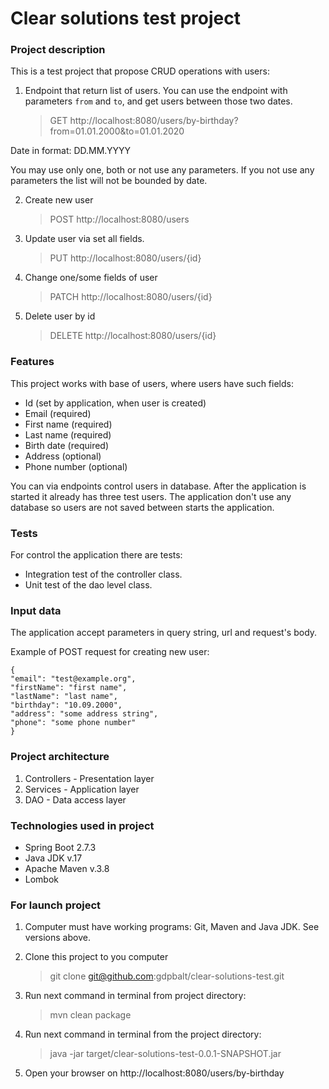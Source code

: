 # Clear solutions test project

### Project description

This is a test project that propose CRUD operations with users:

1. Endpoint that return list of users. 
You can use the endpoint with parameters `from` and `to`, and get users between those two dates.

    > GET http://localhost:8080/users/by-birthday?from=01.01.2000&to=01.01.2020

Date in format: DD.MM.YYYY

You may use only one, both or not use any parameters. 
If you not use any parameters the list will not be bounded by date.

2. Create new user

   > POST http://localhost:8080/users

3. Update user via set all fields.

    > PUT http://localhost:8080/users/{id}

4. Change one/some fields of user

   > PATCH http://localhost:8080/users/{id}

5. Delete user by id

   > DELETE http://localhost:8080/users/{id}

### Features
This project works with base of users, where users have such fields:
- Id (set by application, when user is created)
- Email (required)
- First name (required)
- Last name (required)
- Birth date (required)
- Address (optional)
- Phone number (optional)

You can via endpoints control users in database. 
After the application is started it already has three test users.
The application don't use any database so users are not saved between starts the application.

### Tests
For control the application there are tests:
- Integration test of the controller class.
- Unit test of the dao level class.

### Input data
The application accept parameters in query string, url and request's body.

Example of POST request for creating new user:

   ```
   {
   "email": "test@example.org",
   "firstName": "first name",
   "lastName": "last name",
   "birthday": "10.09.2000",
   "address": "some address string",
   "phone": "some phone number"
   }
   ```

### Project architecture
1. Controllers - Presentation layer
2. Services - Application layer
3. DAO - Data access layer

### Technologies used in project
- Spring Boot 2.7.3
- Java JDK v.17
- Apache Maven v.3.8
- Lombok

### For launch project
1. Computer must have working programs: Git, Maven and Java JDK. See versions above.

2. Clone this project to you computer
   
   > git clone git@github.com:gdpbalt/clear-solutions-test.git 

3. Run next command in terminal from project directory:

   > mvn clean package

4. Run next command in terminal from the project directory:

   > java -jar target/clear-solutions-test-0.0.1-SNAPSHOT.jar

5. Open your browser on http://localhost:8080/users/by-birthday
